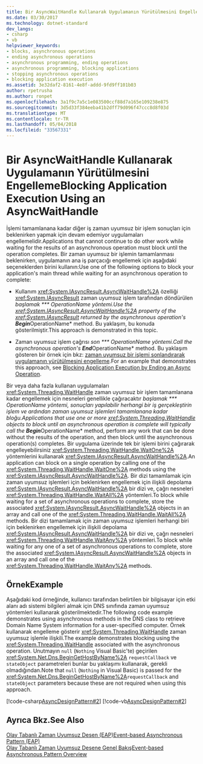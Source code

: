 ```yaml
---
title: Bir AsyncWaitHandle Kullanarak Uygulamanın Yürütülmesini Engelleme
ms.date: 03/30/2017
ms.technology: dotnet-standard
dev_langs:
- csharp
- vb
helpviewer_keywords:
- blocks, asynchronous operations
- ending asynchronous operations
- asynchronous programming, ending operations
- asynchronous programming, blocking applications
- stopping asynchronous operations
- blocking application execution
ms.assetid: 3e32daf2-8161-4e8f-addd-9fd9ff101b03
author: rpetrusha
ms.author: ronpet
ms.openlocfilehash: 3a1f9c7a5c1e083500ccf88d7a165e109238e875
ms.sourcegitcommit: 3d5d33f384eeba41b2dff79d096f47ccc8d8f03d
ms.translationtype: MT
ms.contentlocale: tr-TR
ms.lasthandoff: 05/04/2018
ms.locfileid: "33567331"
---
```

# <a name="blocking-application-execution-using-an-asyncwaithandle"></a><span data-ttu-id="1d781-102">Bir AsyncWaitHandle Kullanarak Uygulamanın Yürütülmesini Engelleme</span><span class="sxs-lookup"><span data-stu-id="1d781-102">Blocking Application Execution Using an AsyncWaitHandle</span></span>
<span data-ttu-id="1d781-103">İşlemi tamamlanana kadar diğer iş zaman uyumsuz bir işlem sonuçları için beklenirken yapmak için devam edemiyor uygulamaları engellemelidir.</span><span class="sxs-lookup"><span data-stu-id="1d781-103">Applications that cannot continue to do other work while waiting for the results of an asynchronous operation must block until the operation completes.</span></span> <span data-ttu-id="1d781-104">Bir zaman uyumsuz bir işlemin tamamlanması beklenirken, uygulamanın ana iş parçacığı engellemek için aşağıdaki seçeneklerden birini kullanın:</span><span class="sxs-lookup"><span data-stu-id="1d781-104">Use one of the following options to block your application's main thread while waiting for an asynchronous operation to complete:</span></span>  
  
-   <span data-ttu-id="1d781-105">Kullanım <xref:System.IAsyncResult.AsyncWaitHandle%2A> özelliği <xref:System.IAsyncResult> zaman uyumsuz işlem tarafından döndürülen **başlamak *** OperationName* yöntemi.</span><span class="sxs-lookup"><span data-stu-id="1d781-105">Use the <xref:System.IAsyncResult.AsyncWaitHandle%2A> property of the <xref:System.IAsyncResult> returned by the asynchronous operation's **Begin***OperationName* method.</span></span> <span data-ttu-id="1d781-106">Bu yaklaşım, bu konuda gösterilmiştir.</span><span class="sxs-lookup"><span data-stu-id="1d781-106">This approach is demonstrated in this topic.</span></span>  
  
-   <span data-ttu-id="1d781-107">Zaman uyumsuz işlem çağrısı **son *** OperationName* yöntemi.</span><span class="sxs-lookup"><span data-stu-id="1d781-107">Call the asynchronous operation's **End***OperationName* method.</span></span> <span data-ttu-id="1d781-108">Bu yaklaşım gösteren bir örnek için bkz: [zaman uyumsuz bir işlemi sonlandırarak uygulamanın yürütülmesini engelleme](../../../docs/standard/asynchronous-programming-patterns/blocking-application-execution-by-ending-an-async-operation.md).</span><span class="sxs-lookup"><span data-stu-id="1d781-108">For an example that demonstrates this approach, see [Blocking Application Execution by Ending an Async Operation](../../../docs/standard/asynchronous-programming-patterns/blocking-application-execution-by-ending-an-async-operation.md).</span></span>  
  
 <span data-ttu-id="1d781-109">Bir veya daha fazla kullanan uygulamaları <xref:System.Threading.WaitHandle> zaman uyumsuz bir işlem tamamlanana kadar engellemek için nesneleri genellikle çağıracaktır **başlamak *** OperationName* yöntemi, sonuçları yapılabilir herhangi bir iş gerçekleştirin işlem ve ardından zaman uyumsuz işlemleri tamamlanana kadar bloğu.</span><span class="sxs-lookup"><span data-stu-id="1d781-109">Applications that use one or more <xref:System.Threading.WaitHandle> objects to block until an asynchronous operation is complete will typically call the **Begin***OperationName* method, perform any work that can be done without the results of the operation, and then block until the asynchronous operation(s) completes.</span></span> <span data-ttu-id="1d781-110">Bir uygulama üzerinde tek bir işlemi birini çağırarak engelleyebilirsiniz <xref:System.Threading.WaitHandle.WaitOne%2A> yöntemlerini kullanarak <xref:System.IAsyncResult.AsyncWaitHandle%2A>.</span><span class="sxs-lookup"><span data-stu-id="1d781-110">An application can block on a single operation by calling one of the <xref:System.Threading.WaitHandle.WaitOne%2A> methods using the <xref:System.IAsyncResult.AsyncWaitHandle%2A>.</span></span> <span data-ttu-id="1d781-111">Bir dizi tamamlamak için zaman uyumsuz işlemleri için beklenirken engellemek için ilişkili depolama <xref:System.IAsyncResult.AsyncWaitHandle%2A> bir dizi ve, çağrı nesneleri <xref:System.Threading.WaitHandle.WaitAll%2A> yöntemleri.</span><span class="sxs-lookup"><span data-stu-id="1d781-111">To block while waiting for a set of asynchronous operations to complete, store the associated <xref:System.IAsyncResult.AsyncWaitHandle%2A> objects in an array and call one of the <xref:System.Threading.WaitHandle.WaitAll%2A> methods.</span></span> <span data-ttu-id="1d781-112">Bir dizi tamamlamak için zaman uyumsuz işlemleri herhangi biri için beklenirken engellemek için ilişkili depolama <xref:System.IAsyncResult.AsyncWaitHandle%2A> bir dizi ve, çağrı nesneleri <xref:System.Threading.WaitHandle.WaitAny%2A> yöntemleri.</span><span class="sxs-lookup"><span data-stu-id="1d781-112">To block while waiting for any one of a set of asynchronous operations to complete, store the associated <xref:System.IAsyncResult.AsyncWaitHandle%2A> objects in an array and call one of the <xref:System.Threading.WaitHandle.WaitAny%2A> methods.</span></span>  
  
## <a name="example"></a><span data-ttu-id="1d781-113">Örnek</span><span class="sxs-lookup"><span data-stu-id="1d781-113">Example</span></span>  
 <span data-ttu-id="1d781-114">Aşağıdaki kod örneğinde, kullanıcı tarafından belirtilen bir bilgisayar için etki alanı adı sistemi bilgileri almak için DNS sınıfında zaman uyumsuz yöntemleri kullanarak gösterilmektedir.</span><span class="sxs-lookup"><span data-stu-id="1d781-114">The following code example demonstrates using asynchronous methods in the DNS class to retrieve Domain Name System information for a user-specified computer.</span></span> <span data-ttu-id="1d781-115">Örnek kullanarak engelleme gösterir <xref:System.Threading.WaitHandle> zaman uyumsuz işlemle ilişkili.</span><span class="sxs-lookup"><span data-stu-id="1d781-115">The example demonstrates blocking using the <xref:System.Threading.WaitHandle> associated with the asynchronous operation.</span></span> <span data-ttu-id="1d781-116">Unutmayın `null` (`Nothing` Visual Basic'te) geçirilen <xref:System.Net.Dns.BeginGetHostByName%2A> `requestCallback` ve `stateObject` parametreleri bunlar bu yaklaşımı kullanarak, gerekli olmadığından.</span><span class="sxs-lookup"><span data-stu-id="1d781-116">Note that `null` (`Nothing` in Visual Basic) is passed for the <xref:System.Net.Dns.BeginGetHostByName%2A>`requestCallback` and `stateObject` parameters because these are not required when using this approach.</span></span>  
  
 [!code-csharp[AsyncDesignPattern#2](../../../samples/snippets/csharp/VS_Snippets_CLR/AsyncDesignPattern/CS/Async_EndBlockWait.cs#2)]
 [!code-vb[AsyncDesignPattern#2](../../../samples/snippets/visualbasic/VS_Snippets_CLR/AsyncDesignPattern/VB/Async_EndBlockWait.vb#2)]  
  
## <a name="see-also"></a><span data-ttu-id="1d781-117">Ayrıca Bkz.</span><span class="sxs-lookup"><span data-stu-id="1d781-117">See Also</span></span>  
 [<span data-ttu-id="1d781-118">Olay Tabanlı Zaman Uyumsuz Desen (EAP)</span><span class="sxs-lookup"><span data-stu-id="1d781-118">Event-based Asynchronous Pattern (EAP)</span></span>](../../../docs/standard/asynchronous-programming-patterns/event-based-asynchronous-pattern-eap.md)  
 [<span data-ttu-id="1d781-119">Olay Tabanlı Zaman Uyumsuz Desene Genel Bakış</span><span class="sxs-lookup"><span data-stu-id="1d781-119">Event-based Asynchronous Pattern Overview</span></span>](../../../docs/standard/asynchronous-programming-patterns/event-based-asynchronous-pattern-overview.md)
